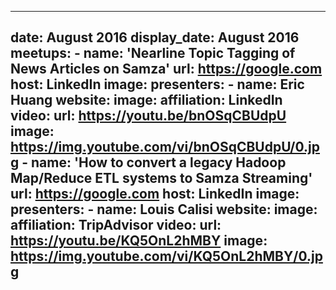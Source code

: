 
---
date: August 2016
display_date: August 2016
meetups:
    - name: 'Nearline Topic Tagging of News Articles on Samza'
      url: https://google.com
      host: LinkedIn
      image: 
      presenters:
        - name: Eric Huang 
          website: 
          image:
          affiliation: LinkedIn
      video:
          url: https://youtu.be/bnOSqCBUdpU
          image: https://img.youtube.com/vi/bnOSqCBUdpU/0.jpg
    - name: 'How to convert a legacy Hadoop Map/Reduce ETL systems to Samza Streaming'
      url: https://google.com
      host: LinkedIn
      image: 
      presenters:
        - name: Louis Calisi 
          website: 
          image:
          affiliation: TripAdvisor
      video:
          url: https://youtu.be/KQ5OnL2hMBY
          image: https://img.youtube.com/vi/KQ5OnL2hMBY/0.jpg
---
<!--
   Licensed to the Apache Software Foundation (ASF) under one or more
   contributor license agreements.  See the NOTICE file distributed with
   this work for additional information regarding copyright ownership.
   The ASF licenses this file to You under the Apache License, Version 2.0
   (the "License"); you may not use this file except in compliance with
   the License.  You may obtain a copy of the License at

       http://www.apache.org/licenses/LICENSE-2.0

   Unless required by applicable law or agreed to in writing, software
   distributed under the License is distributed on an "AS IS" BASIS,
   WITHOUT WARRANTIES OR CONDITIONS OF ANY KIND, either express or implied.
   See the License for the specific language governing permissions and
   limitations under the License.
-->
